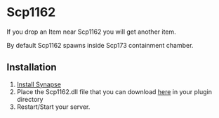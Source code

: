 # Scp1162
If you drop an Item near Scp1162 you will get another item.

By default Scp1162 spawns inside Scp173 containment chamber.

## Installation
1. [Install Synapse](https://github.com/SynapseSL/Synapse/wiki#hosting-guides)
2. Place the Scp1162.dll file that you can download [here](https://github.com/SynapseSL/Scp1162/releases) in your plugin directory
3. Restart/Start your server.
